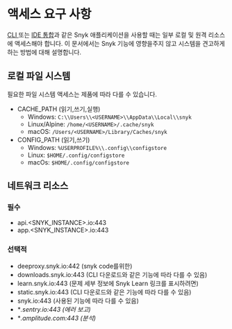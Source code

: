 # 액세스 요구 사항

[CLI ](../getting-started-with-the-snyk-cli.md)또는 [IDE 통합](../../scm-ide-and-ci-cd-integrations/snyk-ide-plugins-and-extensions/)과 같은 Snyk 애플리케이션을 사용할 때는 일부 로컬 및 원격 리소스에 액세스해야 합니다. 이 문서에서는 Snyk 기능에 영향을주지 않고 시스템을 견고하게 하는 방법에 대해 설명합니다.

## 로컬 파일 시스템

필요한 파일 시스템 액세스는 제품에 따라 다를 수 있습니다.

* CACHE\_PATH (읽기,쓰기,실행)
  * Windows: `C:\\Users\\<USERNAME>\\AppData\\Local\\snyk`
  * Linux/Alpine: `/home/<USERNAME>/.cache/snyk`
  * macOS: `/Users/<USERNAME>/Library/Caches/snyk`
* CONFIG\_PATH (읽기,쓰기)
  * Windows: `%USERPROFILE%\\.config\\configstore`
  * Linux: `$HOME/.config/configstore`
  * macOs: `$HOME/.config/configstore`

## 네트워크 리소스

### 필수

* api.\<SNYK\_INSTANCE>.io:443
* app.\<SNYK\_INSTANCE>.io:443

### 선택적

* deeproxy.snyk.io:442 (snyk code를위한)
* downloads.snyk.io:443 (CLI 다운로드와 같은 기능에 따라 다를 수 있음)
* learn.snyk.io:443 (문제 세부 정보에 Snyk Learn 링크를 표시하려면)
* static.snyk.io:443 (CLI 다운로드와 같은 기능에 따라 다를 수 있음)
* snyk.io:443 (사용된 기능에 따라 다를 수 있음)
* \*_.sentry.io:443 (에러 보고)_
* \*_.amplitude.com:443 (분석)_
